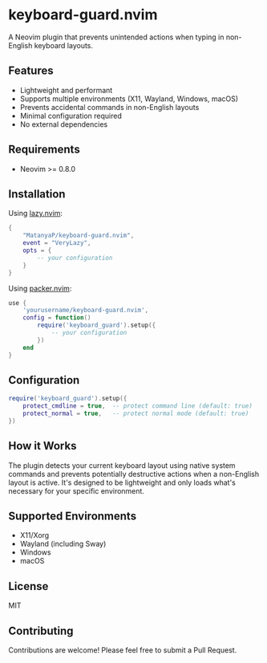 # keyboard-guard.nvim

A Neovim plugin that prevents unintended actions when typing in non-English keyboard layouts.

## Features

- Lightweight and performant
- Supports multiple environments (X11, Wayland, Windows, macOS)
- Prevents accidental commands in non-English layouts
- Minimal configuration required
- No external dependencies

## Requirements

- Neovim >= 0.8.0

## Installation

Using [lazy.nvim](https://github.com/folke/lazy.nvim):

```lua
{
    "MatanyaP/keyboard-guard.nvim",
    event = "VeryLazy",
    opts = {
        -- your configuration
    }
}
```

Using [packer.nvim](https://github.com/wbthomason/packer.nvim):

```lua
use {
    'yourusername/keyboard-guard.nvim',
    config = function()
        require('keyboard_guard').setup({
            -- your configuration
        })
    end
}
```

## Configuration

```lua
require('keyboard_guard').setup({
    protect_cmdline = true,  -- protect command line (default: true)
    protect_normal = true,   -- protect normal mode (default: true)
})
```

## How it Works

The plugin detects your current keyboard layout using native system commands and prevents potentially destructive actions when a non-English layout is active. It's designed to be lightweight and only loads what's necessary for your specific environment.

## Supported Environments

- X11/Xorg
- Wayland (including Sway)
- Windows
- macOS

## License

MIT

## Contributing

Contributions are welcome! Please feel free to submit a Pull Request.
